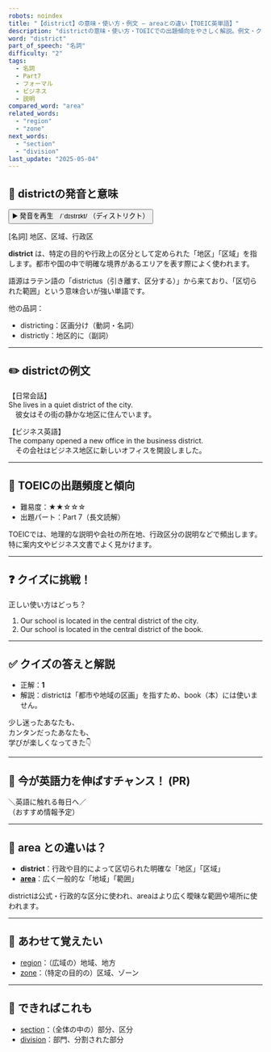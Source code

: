 ```yaml
---
robots: noindex
title: "【district】の意味・使い方・例文 ― areaとの違い【TOEIC英単語】"
description: "districtの意味・使い方・TOEICでの出題傾向をやさしく解説。例文・クイズ付きでareaとの違いもわかりやすく学べます。"
word: "district"
part_of_speech: "名詞"
difficulty: "2"
tags:
  - 名詞
  - Part7
  - フォーマル
  - ビジネス
  - 説明
compared_word: "area"
related_words:
  - "region"
  - "zone"
next_words:
  - "section"
  - "division"
last_update: "2025-05-04"
---
```


## 🔰 districtの発音と意味

<button class="play-audio" onclick="playTTS('district')">
  <span class="play-audio-main">
    ▶️ 発音を再生　/ˈdɪstrɪkt/
  </span>
  <span class="play-audio-sub">
    （ディストリクト）
  </span>
</button>

[名詞] 地区、区域、行政区

**district** は、特定の目的や行政上の区分として定められた「地区」「区域」を指します。都市や国の中で明確な境界があるエリアを表す際によく使われます。

語源はラテン語の「districtus（引き離す、区分する）」から来ており、「区切られた範囲」という意味合いが強い単語です。

他の品詞：  
- districting：区画分け（動詞・名詞）
- districtly：地区的に（副詞）

---

## ✏️ districtの例文

【日常会話】  
She lives in a quiet district of the city.  
　彼女はその街の静かな地区に住んでいます。

【ビジネス英語】  
The company opened a new office in the business district.  
　その会社はビジネス地区に新しいオフィスを開設しました。

---

## 🎯 TOEICの出題頻度と傾向

- 難易度：★★☆☆☆
- 出題パート：Part 7（長文読解）

TOEICでは、地理的な説明や会社の所在地、行政区分の説明などで頻出します。特に案内文やビジネス文書でよく見かけます。

---

## ❓ クイズに挑戦！

正しい使い方はどっち？

1. Our school is located in the central district of the city.  
2. Our school is located in the central district of the book.

---

## ✅ クイズの答えと解説

- 正解：**1**
- 解説：districtは「都市や地域の区画」を指すため、book（本）には使いません。

少し迷ったあなたも、  
カンタンだったあなたも、  
学びが楽しくなってきた👇️

---

## 🚀 今が英語力を伸ばすチャンス！ (PR)

<div class="info-center">
＼英語に触れる毎日へ／<br>  
（おすすめ情報予定）
</div>

---

## 🤔  area との違いは？

- **district**：行政や目的によって区切られた明確な「地区」「区域」
- **[area](/area)**：広く一般的な「地域」「範囲」

districtは公式・行政的な区分に使われ、areaはより広く曖昧な範囲や場所に使われます。

---

## 🧩 あわせて覚えたい

- [region](/region)：（広域の）地域、地方
- [zone](/zone)：（特定の目的の）区域、ゾーン

---

## 📖 できればこれも

- [section](/section)：（全体の中の）部分、区分
- [division](/division)：部門、分割された部分

<!-- cvid: aid43_bid34 -->
